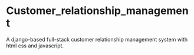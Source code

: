 # Customer_relationship_management
A django-based full-stack customer relationship management system  with html css and javascript.
